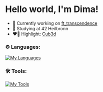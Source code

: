 # Hello world, I'm Dima!
- 🔭 Currently working on [ft_transcendence](https://github.com/sergii-moroz/transcendence)
- 🌱 Studying at 42 Heilbronn
- ❤️‍🔥 Highlight: [Cub3d](https://github.com/oliferovych/cub3d)

### ⚙️ Languages:
     
[![My Languages](https://skillicons.dev/icons?i=go,cpp,typescript,javascript,c,bash)](https://skillicons.dev)

### 🛠️ Tools:

[![My Tools](https://skillicons.dev/icons?i=git,docker,github,wordpress,notion,vscode)](https://skillicons.dev)
